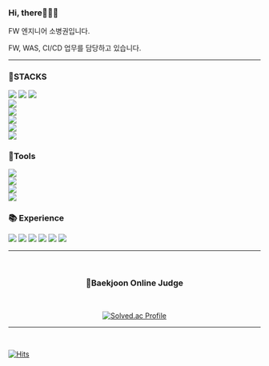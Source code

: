 ### Hi, there🙋🏽‍♂️
<p>FW 엔지니어 소병권입니다.</p>
<p>FW, WAS, CI/CD 업무를 담당하고 있습니다.</p>
<hr>
<h3 text align ="left">💪STACKS</h3>
<p text align="left">
<img src="https://img.shields.io/badge/Springboot -76cd51?style=flat-square&logo=Springboot&logoColor=white"/> <img src="https://img.shields.io/badge/Spring -76cd51?style=flat-square&logo=Spring&logoColor=white"/> <img src="https://img.shields.io/badge/JAVA-3776AB?style=flat-square&logo=JAVA&logoColor=white"/>
<br>
<img src ="https://img.shields.io/badge/Gradle-02303A?style=flat-the-badge&logo=Gradle&logoColor=white"><br>
<img src="https://img.shields.io/badge/javascript-F7DF1E?style=flat-square&logo=javascript&logoColor=black"/><br>
<img src ="https://img.shields.io/badge/mysql-4479A1?style=flat-the-badge&logo=mysql&logoColor=white"><br>
<img src="https://img.shields.io/badge/Python-3776AB?style=fLAT-the-badge&logo=Python&logoColor=white"><br>
<img src="https://img.shields.io/badge/POSTMAN-fc9303?style=flat-square&logo=postman&logoColor=white"/>
<h3  align ="left">🔨Tools</h3>
<p text align="left">
<img src ="https://img.shields.io/badge/eclipseide-2C2255?style=flat-the-badge&logo=eclipseide&logoColor=white"><br> 
<img src ="https://img.shields.io/badge/pycharm-000000?style=flat-the-badge&logo=pycharm&logoColor=white" ><br> 
<img src ="https://img.shields.io/badge/visualstudiocode-007ACC?style=flat-the-badge&logo=visualstudiocode&logoColor=white"><br>
<img src ="https://img.shields.io/badge/GitLab-FC6D26?style=flat-the-badge&logo=GitLab&logoColor=white">


<h3  align ="left">📚 Experience</h3>
<p text align="left">
<img src ="https://img.shields.io/badge/React-61DAFB?style=flat-the-badge&logo=React&logoColor=white">
<img src ="https://img.shields.io/badge/Node.js-339933?style=flat-the-badge&logo=Node.js&logoColor=white">
<img src ="https://img.shields.io/badge/Next.js-000000?style=flat-the badge&logo=Next.js&logoColor=white"> 
<img src ="https://img.shields.io/badge/Amazon AWS-232F3E?style=flat-the-badge&logo=Amazon AWS&logoColor=white">
<img src ="https://img.shields.io/badge/Jenkins-D24939?style=flat-the-badge&logo=Jenkins&logoColor=white">
<img src ="https://img.shields.io/badge/Oracle-F90000?style=flat-the-badge&logo=Oracle&logoColor=white">
 
<!-- <hr>
<br>
<h3  align ="center">Language</h3>
<br> -->

<!-- <div align="center">
 ![Top Langs](https://github-readme-stats.vercel.app/api/top-langs/?username=SOBEUNGKEUN&layout=compact&theme=tokyonight)
</div> -->
<br>
<hr>
<br>
<h3  align ="center">💾Baekjoon Online Judge</h3>
<br>
<div align="center">
 
[![Solved.ac Profile](http://mazassumnida.wtf/api/v2/generate_badge?boj=rnjsqudth)](https://solved.ac/rnjsqudth)
 
</div>
<hr>
<br>


[![Hits](https://hits.seeyoufarm.com/api/count/incr/badge.svg?url=https%3A%2F%2Fgithub.com%2FSOBEUNGKEUN&count_bg=%2379C83D&title_bg=%23555555&icon=&icon_color=%23E7E7E7&title=hits&edge_flat=false)](https://hits.seeyoufarm.com)
